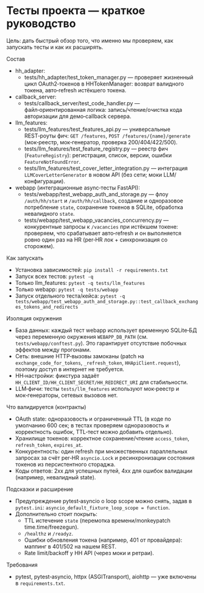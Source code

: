 # Тесты проекта — краткое руководство

Цель: дать быстрый обзор того, что именно мы проверяем, как запускать тесты и как их расширять.

Состав
- hh_adapter:
  - tests/hh_adapter/test_token_manager.py — проверяет жизненный цикл OAuth2‑токенов в HHTokenManager: возврат валидного токена, авто‑refresh истёкшего токена.
- callback_server:
  - tests/callback_server/test_code_handler.py — файл‑ориентированная логика: запись/чтение/очистка кода авторизации для демо‑callback сервера.
- llm_features:
  - tests/llm_features/test_features_api.py — универсальные REST‑роуты фич: `GET /features`, `POST /features/{name}/generate` (мок‑реестр, мок‑генератор, проверка 200/404/422/500).
  - tests/llm_features/test_feature_registry.py — реестр фич (`FeatureRegistry`): регистрация, список, версии, ошибки `FeatureNotFoundError`.
  - tests/llm_features/test_cover_letter_integration.py — интеграция `LLMCoverLetterGenerator` в новом API (без сети; моки LLM/конфигурации).
- webapp (интеграционные async‑тесты FastAPI):
  - tests/webapp/test_webapp_auth_and_storage.py — флоу `/auth/hh/start` и `/auth/hh/callback`, создание и одноразовое потребление `state`, сохранение токенов в SQLite, обработка невалидного `state`.
  - tests/webapp/test_webapp_vacancies_concurrency.py — конкурентные запросы к `/vacancies` при истёкшем токене: проверяем, что срабатывает авто‑refresh и он выполняется ровно один раз на HR (per‑HR лок + синхронизация со сторожем).

Как запускать
- Установка зависимостей: `pip install -r requirements.txt`
- Запуск всех тестов: `pytest -q`
- Только llm_features: `pytest -q tests/llm_features`
- Только webapp: `pytest -q tests/webapp`
- Запуск отдельного теста/кейса: `pytest -q tests/webapp/test_webapp_auth_and_storage.py::test_callback_exchanges_tokens_and_redirects`

Изоляция окружения
- База данных: каждый тест webapp использует временную SQLite‑БД через переменную окружения `WEBAPP_DB_PATH` (см. `tests/webapp/conftest.py`). Это гарантирует отсутствие побочных эффектов между прогонами.
- Сеть: внешние HTTP‑вызовы замоканы (patch на `exchange_code_for_tokens`, `_refresh_token`, `HHApiClient.request`), поэтому доступ в интернет не требуется.
- HH‑настройки: фикстура задаёт `HH_CLIENT_ID/HH_CLIENT_SECRET/HH_REDIRECT_URI` для стабильности.
 - LLM‑фичи: тесты `tests/llm_features` используют мок‑реестр и мок‑генераторы, сетевых вызовов нет.

Что валидируется (контракты)
- OAuth state: одноразовость и ограниченный TTL (в коде по умолчанию 600 сек; в тестах проверяем одноразовость и корректность ошибок, TTL‑тест можно добавить отдельно).
- Хранилище токенов: корректное сохранение/чтение `access_token`, `refresh_token`, `expires_at`.
- Конкурентность: один refresh при множественных параллельных запросах за счёт per‑HR `asyncio.Lock` и ресинхронизации состояния токенов из персистентного стораджа.
- Коды ответов: 2xx для успешных путей, 4xx для ошибок валидации (например, невалидный state).

Подсказки и расширение
- Предупреждение pytest‑asyncio о loop scope можно снять, задав в `pytest.ini`: `asyncio_default_fixture_loop_scope = function`.
- Дополнительно стоит покрыть:
  - TTL истечение `state` (перемотка времени/monkeypatch time.time/freezegun).
  - `/healthz` и `/readyz`.
  - Ошибки обновления токена (например, 401 от провайдера): маппинг в 401/502 на нашем REST.
  - Rate limit/backoff у HH API (через моки и ретраи).

Требования
- pytest, pytest‑asyncio, httpx (ASGITransport), aiohttp — уже включены в `requirements.txt`.
